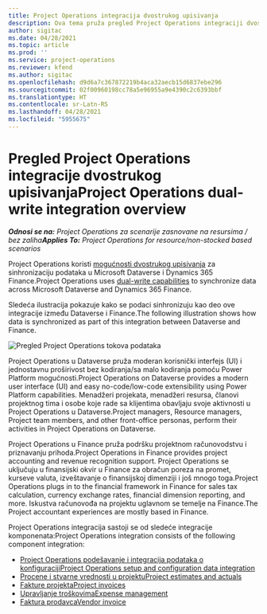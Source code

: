 ```yaml
---
title: Project Operations integracija dvostrukog upisivanja
description: Ova tema pruža pregled Project Operations integraciji dvostrukog upisivanja.
author: sigitac
ms.date: 04/28/2021
ms.topic: article
ms.prod: ''
ms.service: project-operations
ms.reviewer: kfend
ms.author: sigitac
ms.openlocfilehash: d9d6a7c367872219b4aca32aecb15d6837ebe296
ms.sourcegitcommit: 02f00960198cc78a5e96955a9e4390c2c6393bbf
ms.translationtype: HT
ms.contentlocale: sr-Latn-RS
ms.lasthandoff: 04/28/2021
ms.locfileid: "5955675"
---
```

# <a name="project-operations-dual-write-integration-overview"></a><span data-ttu-id="085e2-103">Pregled Project Operations integracije dvostrukog upisivanja</span><span class="sxs-lookup"><span data-stu-id="085e2-103">Project Operations dual-write integration overview</span></span>

<span data-ttu-id="085e2-104">_**Odnosi se na:** Project Operations za scenarije zasnovane na resursima / bez zaliha_</span><span class="sxs-lookup"><span data-stu-id="085e2-104">_**Applies To:** Project Operations for resource/non-stocked based scenarios_</span></span>

<span data-ttu-id="085e2-105">Project Operations koristi [mogućnosti dvostrukog upisivanja](/dynamics365/fin-ops-core/dev-itpro/data-entities/dual-write/dual-write-home-page) za sinhronizaciju podataka u Microsoft Dataverse i Dynamics 365 Finance.</span><span class="sxs-lookup"><span data-stu-id="085e2-105">Project Operations uses [dual-write capabilities](/dynamics365/fin-ops-core/dev-itpro/data-entities/dual-write/dual-write-home-page) to synchronize data across Microsoft Dataverse and Dynamics 365 Finance.</span></span>

<span data-ttu-id="085e2-106">Sledeća ilustracija pokazuje kako se podaci sinhronizuju kao deo ove integracije između Dataverse i Finance.</span><span class="sxs-lookup"><span data-stu-id="085e2-106">The following illustration shows how data is synchronized as part of this integration between Dataverse and Finance.</span></span>

![Pregled Project Operations tokova podataka](./media/ProjectOperationsFlows.jpg)

<span data-ttu-id="085e2-108">Project Operations u Dataverse pruža moderan korisnički interfejs (UI) i jednostavnu proširivost bez kodiranja/sa malo kodiranja pomoću Power Platform mogućnosti.</span><span class="sxs-lookup"><span data-stu-id="085e2-108">Project Operations on Dataverse provides a modern user interface (UI) and easy no-code/low-code extensibility using Power Platform capabilities.</span></span> <span data-ttu-id="085e2-109">Menadžeri projekata, menadžeri resursa, članovi projektnog tima i osobe koje rade sa klijentima obavljaju svoje aktivnosti u Project Operations u Dataverse.</span><span class="sxs-lookup"><span data-stu-id="085e2-109">Project managers, Resource managers, Project team members, and other front-office personas, perform their activities in Project Operations on Dataverse.</span></span>

<span data-ttu-id="085e2-110">Project Operations u Finance pruža podršku projektnom računovodstvu i priznavanju prihoda.</span><span class="sxs-lookup"><span data-stu-id="085e2-110">Project Operations in Finance provides project accounting and revenue recognition support.</span></span> <span data-ttu-id="085e2-111">Project Operations se uključuju u finansijski okvir u Finance za obračun poreza na promet, kurseve valuta, izveštavanje o finansijskoj dimenziji i još mnogo toga.</span><span class="sxs-lookup"><span data-stu-id="085e2-111">Project Operations plugs in to the financial framework in Finance for sales tax calculation, currency exchange rates, financial dimension reporting, and more.</span></span> <span data-ttu-id="085e2-112">Iskustva računovođa na projektu uglavnom se temelje na Finance.</span><span class="sxs-lookup"><span data-stu-id="085e2-112">The Project accountant experiences are mostly based in Finance.</span></span>

<span data-ttu-id="085e2-113">Project Operations integracija sastoji se od sledeće integracije komponenata:</span><span class="sxs-lookup"><span data-stu-id="085e2-113">Project Operations integration consists of the following component integration:</span></span>


- [<span data-ttu-id="085e2-114">Project Operations podešavanje i integracija podataka o konfiguraciji</span><span class="sxs-lookup"><span data-stu-id="085e2-114">Project Operations setup and configuration data integration</span></span>](resource-dual-write-setup-integration.md) 
- [<span data-ttu-id="085e2-115">Procene i stvarne vrednosti u projektu</span><span class="sxs-lookup"><span data-stu-id="085e2-115">Project estimates and actuals</span></span>](resource-dual-write-estimates-actuals.md)
- [<span data-ttu-id="085e2-116">Fakture projekta</span><span class="sxs-lookup"><span data-stu-id="085e2-116">Project invoices</span></span>](resource-dual-write-project-invoice.md)
- [<span data-ttu-id="085e2-117">Upravljanje troškovima</span><span class="sxs-lookup"><span data-stu-id="085e2-117">Expense management</span></span>](resource-dual-write-expense.md)
- [<span data-ttu-id="085e2-118">Faktura prodavca</span><span class="sxs-lookup"><span data-stu-id="085e2-118">Vendor invoice</span></span>](resource-dual-write-vendor-invoice.md)
